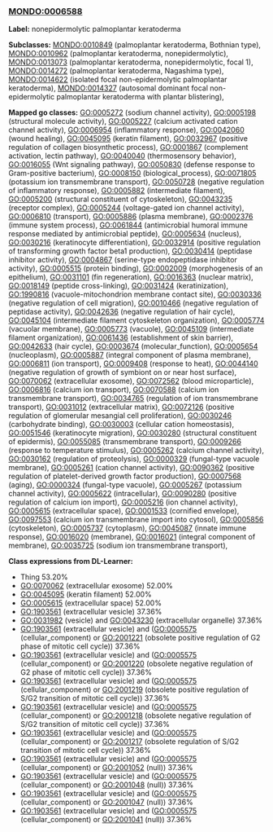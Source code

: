 
### [MONDO:0006588](http://purl.obolibrary.org/obo/MONDO_0006588)
**Label:** nonepidermolytic palmoplantar keratoderma

**Subclasses:** [MONDO:0010849](http://purl.obolibrary.org/obo/MONDO_0010849) (palmoplantar keratoderma, Bothnian type), [MONDO:0010962](http://purl.obolibrary.org/obo/MONDO_0010962) (palmoplantar keratoderma, nonepidermolytic), [MONDO:0013073](http://purl.obolibrary.org/obo/MONDO_0013073) (palmoplantar keratoderma, nonepidermolytic, focal 1), [MONDO:0014272](http://purl.obolibrary.org/obo/MONDO_0014272) (palmoplantar keratoderma, Nagashima type), [MONDO:0014622](http://purl.obolibrary.org/obo/MONDO_0014622) (isolated focal non-epidermolytic palmoplantar keratoderma), [MONDO:0014327](http://purl.obolibrary.org/obo/MONDO_0014327) (autosomal dominant focal non-epidermolytic palmoplantar keratoderma with plantar blistering), 

**Mapped go classes:** [GO:0005272](http://purl.obolibrary.org/obo/GO_0005272) (sodium channel activity), [GO:0005198](http://purl.obolibrary.org/obo/GO_0005198) (structural molecule activity), [GO:0005227](http://purl.obolibrary.org/obo/GO_0005227) (calcium activated cation channel activity), [GO:0006954](http://purl.obolibrary.org/obo/GO_0006954) (inflammatory response), [GO:0042060](http://purl.obolibrary.org/obo/GO_0042060) (wound healing), [GO:0045095](http://purl.obolibrary.org/obo/GO_0045095) (keratin filament), [GO:0032967](http://purl.obolibrary.org/obo/GO_0032967) (positive regulation of collagen biosynthetic process), [GO:0001867](http://purl.obolibrary.org/obo/GO_0001867) (complement activation, lectin pathway), [GO:0040040](http://purl.obolibrary.org/obo/GO_0040040) (thermosensory behavior), [GO:0016055](http://purl.obolibrary.org/obo/GO_0016055) (Wnt signaling pathway), [GO:0050830](http://purl.obolibrary.org/obo/GO_0050830) (defense response to Gram-positive bacterium), [GO:0008150](http://purl.obolibrary.org/obo/GO_0008150) (biological_process), [GO:0071805](http://purl.obolibrary.org/obo/GO_0071805) (potassium ion transmembrane transport), [GO:0050728](http://purl.obolibrary.org/obo/GO_0050728) (negative regulation of inflammatory response), [GO:0005882](http://purl.obolibrary.org/obo/GO_0005882) (intermediate filament), [GO:0005200](http://purl.obolibrary.org/obo/GO_0005200) (structural constituent of cytoskeleton), [GO:0043235](http://purl.obolibrary.org/obo/GO_0043235) (receptor complex), [GO:0005244](http://purl.obolibrary.org/obo/GO_0005244) (voltage-gated ion channel activity), [GO:0006810](http://purl.obolibrary.org/obo/GO_0006810) (transport), [GO:0005886](http://purl.obolibrary.org/obo/GO_0005886) (plasma membrane), [GO:0002376](http://purl.obolibrary.org/obo/GO_0002376) (immune system process), [GO:0061844](http://purl.obolibrary.org/obo/GO_0061844) (antimicrobial humoral immune response mediated by antimicrobial peptide), [GO:0005634](http://purl.obolibrary.org/obo/GO_0005634) (nucleus), [GO:0030216](http://purl.obolibrary.org/obo/GO_0030216) (keratinocyte differentiation), [GO:0032914](http://purl.obolibrary.org/obo/GO_0032914) (positive regulation of transforming growth factor beta1 production), [GO:0030414](http://purl.obolibrary.org/obo/GO_0030414) (peptidase inhibitor activity), [GO:0004867](http://purl.obolibrary.org/obo/GO_0004867) (serine-type endopeptidase inhibitor activity), [GO:0005515](http://purl.obolibrary.org/obo/GO_0005515) (protein binding), [GO:0002009](http://purl.obolibrary.org/obo/GO_0002009) (morphogenesis of an epithelium), [GO:0031101](http://purl.obolibrary.org/obo/GO_0031101) (fin regeneration), [GO:0016363](http://purl.obolibrary.org/obo/GO_0016363) (nuclear matrix), [GO:0018149](http://purl.obolibrary.org/obo/GO_0018149) (peptide cross-linking), [GO:0031424](http://purl.obolibrary.org/obo/GO_0031424) (keratinization), [GO:1990816](http://purl.obolibrary.org/obo/GO_1990816) (vacuole-mitochondrion membrane contact site), [GO:0030336](http://purl.obolibrary.org/obo/GO_0030336) (negative regulation of cell migration), [GO:0010466](http://purl.obolibrary.org/obo/GO_0010466) (negative regulation of peptidase activity), [GO:0042636](http://purl.obolibrary.org/obo/GO_0042636) (negative regulation of hair cycle), [GO:0045104](http://purl.obolibrary.org/obo/GO_0045104) (intermediate filament cytoskeleton organization), [GO:0005774](http://purl.obolibrary.org/obo/GO_0005774) (vacuolar membrane), [GO:0005773](http://purl.obolibrary.org/obo/GO_0005773) (vacuole), [GO:0045109](http://purl.obolibrary.org/obo/GO_0045109) (intermediate filament organization), [GO:0061436](http://purl.obolibrary.org/obo/GO_0061436) (establishment of skin barrier), [GO:0042633](http://purl.obolibrary.org/obo/GO_0042633) (hair cycle), [GO:0003674](http://purl.obolibrary.org/obo/GO_0003674) (molecular_function), [GO:0005654](http://purl.obolibrary.org/obo/GO_0005654) (nucleoplasm), [GO:0005887](http://purl.obolibrary.org/obo/GO_0005887) (integral component of plasma membrane), [GO:0006811](http://purl.obolibrary.org/obo/GO_0006811) (ion transport), [GO:0009408](http://purl.obolibrary.org/obo/GO_0009408) (response to heat), [GO:0044140](http://purl.obolibrary.org/obo/GO_0044140) (negative regulation of growth of symbiont on or near host surface), [GO:0070062](http://purl.obolibrary.org/obo/GO_0070062) (extracellular exosome), [GO:0072562](http://purl.obolibrary.org/obo/GO_0072562) (blood microparticle), [GO:0006816](http://purl.obolibrary.org/obo/GO_0006816) (calcium ion transport), [GO:0070588](http://purl.obolibrary.org/obo/GO_0070588) (calcium ion transmembrane transport), [GO:0034765](http://purl.obolibrary.org/obo/GO_0034765) (regulation of ion transmembrane transport), [GO:0031012](http://purl.obolibrary.org/obo/GO_0031012) (extracellular matrix), [GO:0072126](http://purl.obolibrary.org/obo/GO_0072126) (positive regulation of glomerular mesangial cell proliferation), [GO:0030246](http://purl.obolibrary.org/obo/GO_0030246) (carbohydrate binding), [GO:0030003](http://purl.obolibrary.org/obo/GO_0030003) (cellular cation homeostasis), [GO:0051546](http://purl.obolibrary.org/obo/GO_0051546) (keratinocyte migration), [GO:0030280](http://purl.obolibrary.org/obo/GO_0030280) (structural constituent of epidermis), [GO:0055085](http://purl.obolibrary.org/obo/GO_0055085) (transmembrane transport), [GO:0009266](http://purl.obolibrary.org/obo/GO_0009266) (response to temperature stimulus), [GO:0005262](http://purl.obolibrary.org/obo/GO_0005262) (calcium channel activity), [GO:0030162](http://purl.obolibrary.org/obo/GO_0030162) (regulation of proteolysis), [GO:0000329](http://purl.obolibrary.org/obo/GO_0000329) (fungal-type vacuole membrane), [GO:0005261](http://purl.obolibrary.org/obo/GO_0005261) (cation channel activity), [GO:0090362](http://purl.obolibrary.org/obo/GO_0090362) (positive regulation of platelet-derived growth factor production), [GO:0007568](http://purl.obolibrary.org/obo/GO_0007568) (aging), [GO:0000324](http://purl.obolibrary.org/obo/GO_0000324) (fungal-type vacuole), [GO:0005267](http://purl.obolibrary.org/obo/GO_0005267) (potassium channel activity), [GO:0005622](http://purl.obolibrary.org/obo/GO_0005622) (intracellular), [GO:0090280](http://purl.obolibrary.org/obo/GO_0090280) (positive regulation of calcium ion import), [GO:0005216](http://purl.obolibrary.org/obo/GO_0005216) (ion channel activity), [GO:0005615](http://purl.obolibrary.org/obo/GO_0005615) (extracellular space), [GO:0001533](http://purl.obolibrary.org/obo/GO_0001533) (cornified envelope), [GO:0097553](http://purl.obolibrary.org/obo/GO_0097553) (calcium ion transmembrane import into cytosol), [GO:0005856](http://purl.obolibrary.org/obo/GO_0005856) (cytoskeleton), [GO:0005737](http://purl.obolibrary.org/obo/GO_0005737) (cytoplasm), [GO:0045087](http://purl.obolibrary.org/obo/GO_0045087) (innate immune response), [GO:0016020](http://purl.obolibrary.org/obo/GO_0016020) (membrane), [GO:0016021](http://purl.obolibrary.org/obo/GO_0016021) (integral component of membrane), [GO:0035725](http://purl.obolibrary.org/obo/GO_0035725) (sodium ion transmembrane transport), 

**Class expressions from DL-Learner:**

- Thing 53.20%
- [GO:0070062](http://purl.obolibrary.org/obo/GO_0070062) (extracellular exosome) 52.00%
- [GO:0045095](http://purl.obolibrary.org/obo/GO_0045095) (keratin filament) 52.00%
- [GO:0005615](http://purl.obolibrary.org/obo/GO_0005615) (extracellular space) 52.00%
- [GO:1903561](http://purl.obolibrary.org/obo/GO_1903561) (extracellular vesicle) 37.36%
- [GO:0031982](http://purl.obolibrary.org/obo/GO_0031982) (vesicle) and [GO:0043230](http://purl.obolibrary.org/obo/GO_0043230) (extracellular organelle) 37.36%
- [GO:1903561](http://purl.obolibrary.org/obo/GO_1903561) (extracellular vesicle) and ([GO:0005575](http://purl.obolibrary.org/obo/GO_0005575) (cellular_component) or [GO:2001221](http://purl.obolibrary.org/obo/GO_2001221) (obsolete positive regulation of G2 phase of mitotic cell cycle)) 37.36%
- [GO:1903561](http://purl.obolibrary.org/obo/GO_1903561) (extracellular vesicle) and ([GO:0005575](http://purl.obolibrary.org/obo/GO_0005575) (cellular_component) or [GO:2001220](http://purl.obolibrary.org/obo/GO_2001220) (obsolete negative regulation of G2 phase of mitotic cell cycle)) 37.36%
- [GO:1903561](http://purl.obolibrary.org/obo/GO_1903561) (extracellular vesicle) and ([GO:0005575](http://purl.obolibrary.org/obo/GO_0005575) (cellular_component) or [GO:2001219](http://purl.obolibrary.org/obo/GO_2001219) (obsolete positive regulation of S/G2 transition of mitotic cell cycle)) 37.36%
- [GO:1903561](http://purl.obolibrary.org/obo/GO_1903561) (extracellular vesicle) and ([GO:0005575](http://purl.obolibrary.org/obo/GO_0005575) (cellular_component) or [GO:2001218](http://purl.obolibrary.org/obo/GO_2001218) (obsolete negative regulation of S/G2 transition of mitotic cell cycle)) 37.36%
- [GO:1903561](http://purl.obolibrary.org/obo/GO_1903561) (extracellular vesicle) and ([GO:0005575](http://purl.obolibrary.org/obo/GO_0005575) (cellular_component) or [GO:2001217](http://purl.obolibrary.org/obo/GO_2001217) (obsolete regulation of S/G2 transition of mitotic cell cycle)) 37.36%
- [GO:1903561](http://purl.obolibrary.org/obo/GO_1903561) (extracellular vesicle) and ([GO:0005575](http://purl.obolibrary.org/obo/GO_0005575) (cellular_component) or [GO:2001052](http://purl.obolibrary.org/obo/GO_2001052) (null)) 37.36%
- [GO:1903561](http://purl.obolibrary.org/obo/GO_1903561) (extracellular vesicle) and ([GO:0005575](http://purl.obolibrary.org/obo/GO_0005575) (cellular_component) or [GO:2001048](http://purl.obolibrary.org/obo/GO_2001048) (null)) 37.36%
- [GO:1903561](http://purl.obolibrary.org/obo/GO_1903561) (extracellular vesicle) and ([GO:0005575](http://purl.obolibrary.org/obo/GO_0005575) (cellular_component) or [GO:2001047](http://purl.obolibrary.org/obo/GO_2001047) (null)) 37.36%
- [GO:1903561](http://purl.obolibrary.org/obo/GO_1903561) (extracellular vesicle) and ([GO:0005575](http://purl.obolibrary.org/obo/GO_0005575) (cellular_component) or [GO:2001041](http://purl.obolibrary.org/obo/GO_2001041) (null)) 37.36%


